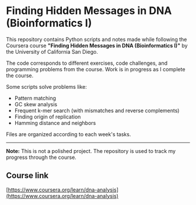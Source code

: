 # Finding Hidden Messages in DNA (Bioinformatics I)

This repository contains Python scripts and notes made while following the Coursera course **"Finding Hidden Messages in DNA (Bioinformatics I)"** by the University of California San Diego.

The code corresponds to different exercises, code challenges, and programming problems from the course. Work is in progress as I complete the course.

Some scripts solve problems like:

* Pattern matching
* GC skew analysis
* Frequent k-mer search (with mismatches and reverse complements)
* Finding origin of replication
* Hamming distance and neighbors

Files are organized according to each week's tasks.

---

**Note:** This is not a polished project. The repository is used to track my progress through the course.

## Course link

[https://www.coursera.org/learn/dna-analysis](https://www.coursera.org/learn/dna-analysis)

